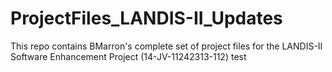 # ProjectFiles_LANDIS-II_Updates
This repo contains BMarron's complete set of project files for the LANDIS-II Software Enhancement Project (14-JV-11242313-112)
test

